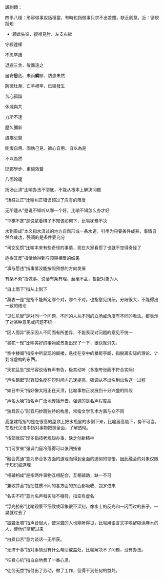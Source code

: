 諷刺類：

四平八穩：形容做事說話穩當，有時也指做事只求不出差錯，缺乏創意。近：循規蹈矩

- 顧此失彼、捉襟見肘、左支右絀

守經達權

不忍卒讀

退避三舍，敬而遠之

居安**思**危、未雨**綢**繆、防患未然

防微杜漸、亡羊補牢，已經發生

苦心孤詣

休戚與共

力所不逮

歷久彌新

諱疾忌醫

剛愎自用、固執己見、師心自用、自以為是

不以為然

邯鄲學步、東施效顰 

八面玲瓏

扬汤止沸”比喻办法不彻底，不能从根本上解决问题

“矫枉过正”比喻纠正错误超过了应有的限度

无所适从”是说不知听从哪一个好，比喻不知怎么办才好

“举棋不定”是说拿着棋子不知该如何下，比喻犹豫不决

水到渠成”本义指水流过的地方自然形成一条水道，引申为只要条件成熟，事情自然会成功，强调的是条件要充分

“司空见惯”比喻本来有些奇怪的事情，现在大家看惯了也就不觉得奇怪了

适得其反”指恰恰得到与预期相反的结果

“事与愿违”指事情没能按照预想的方向发展

有条不紊”指做事、说话有条有理，丝毫不乱，搭配对象为人

“自上而下”指从上到下

“莫衷一是”是指不能断定哪个对，哪个不对，也指意见纷纭，分歧很大，不能得出一致的结论

“见仁见智”是对同一个问题，不同的人从不同的立场或角度有不同的看法。都表示了对某种意见或问题不统一

“因人而异”表示因人不同而有所差异，不能表现对问题的意见不统一

“昙花一现”比喻美好的事物或景象出现了一下，很快就消失。

“空中楼阁”指空中所显现的阁楼，悬挂在空中的楼房亭阁，指脱离实际的理论、计划或虚构的东西。

“天花乱坠”是形容说话有声有色，极其动听（多指夸张而不符合实际）

“声名鹊起”形容知名度在短时间内迅速提高，强调从不出名到出名这一过程

“如日中天”指好像太阳正在天顶，比喻事物正发展到十分兴盛的阶段

“声名大噪”指名声广泛地传播开去，强调的是名声程度高

“独具匠心”形容巧妙而独特的构思，常指文学艺术方面与众不同

高屋建瓴指的是在很高的屋顶上把水瓶里的水倒下来，比喻居高临下，势不可当。在现代汉语中指对事物把握全面，了解透彻。

“按部就班”现多指按老规矩办事，缺乏创新精神

“门可罗雀”强调门庭冷落得可以张网捕雀

“融会贯通”意为参合多方面的道理而得到全面的透彻的领悟，因此融会的对象仅限于知识或道理

“相辅相成”是指两件事物互相配合，互相辅助，缺一不可

“兼收并蓄”指把性质不同的各方面的东西都吸收、包罗进来

“名实不符”意为名声和实际不相符，指空有虚名

“浮光掠影”比喻观察不细致或印象很不深刻，像水上的反光和一闪而过的影子，一晃就过去了

“振聋发聩”指声音很大，使耳聋的人也能听得见，比喻用语言文字唤醒糊涂麻木的人，使他们清醒过来

“白费口舌”意为谈话一无所获。

“无济于事”指对事情没有什么帮助或益处，比喻解决不了问题，没有办法。

“枉费心机”指白白地费了一番心思。

“徒劳无益”指付出了劳动，做了工作，但得不到任何的益处。
